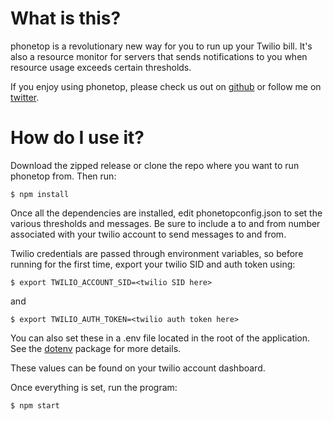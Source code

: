 # What is this?
phonetop is a revolutionary new way for you to run up your Twilio bill. It's also a resource monitor for servers that sends notifications to you when resource usage exceeds certain thresholds.

If you enjoy using phonetop, please check us out on [github](https://github.com/Longlius/phonetop) or follow me on [twitter](https://twitter.com/Longlius).

# How do I use it?

Download the zipped release or clone the repo where you want to run phonetop from. Then run:

```$ npm install```

Once all the dependencies are installed, edit phonetopconfig.json to set the various thresholds and messages. Be sure to include a to and from number associated with your twilio account to send messages to and from.

Twilio credentials are passed through environment variables, so before running for the first time, export your twilio SID and auth token using:

```$ export TWILIO_ACCOUNT_SID=<twilio SID here>```

and

```$ export TWILIO_AUTH_TOKEN=<twilio auth token here>```

You can also set these in a .env file located in the root of the application. See the [dotenv](https://www.npmjs.com/package/dotenv) package for more details.

These values can be found on your twilio account dashboard.

Once everything is set, run the program:

```$ npm start```
